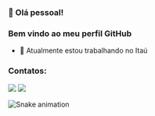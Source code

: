 ### 👋 Olá pessoal!
### Bem vindo ao meu perfil GitHub

- 🔭 Atualmente estou trabalhando no Itaú

### Contatos:
<div>
<a href = "loiolaananda@gmail.com"><img src="https://img.shields.io/badge/Gmail-D14836?style=for-the-badge&logo=gmail&logoColor=white" target="_blank"></a>
<a href="https://www.linkedin.com/in/ananda-elias/" target="_blank"><img src="https://img.shields.io/badge/-LinkedIn-%230077B5?style=for-the-badge&logo=linkedin&logoColor=white" target="_blank"></a>   
</div>

![Snake animation](https://github.com/Ananda-Elias/Ananda-Elias/blob/output/github-contribution-grid-snake.svg)
